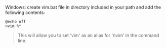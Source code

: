 Windows:
create vim.bat file in directory included in your path and add the following contents:
```
@echo off
nvim %*
```
> This will allow you to set 'vim' as an alias for 'nvim' in the command line.

